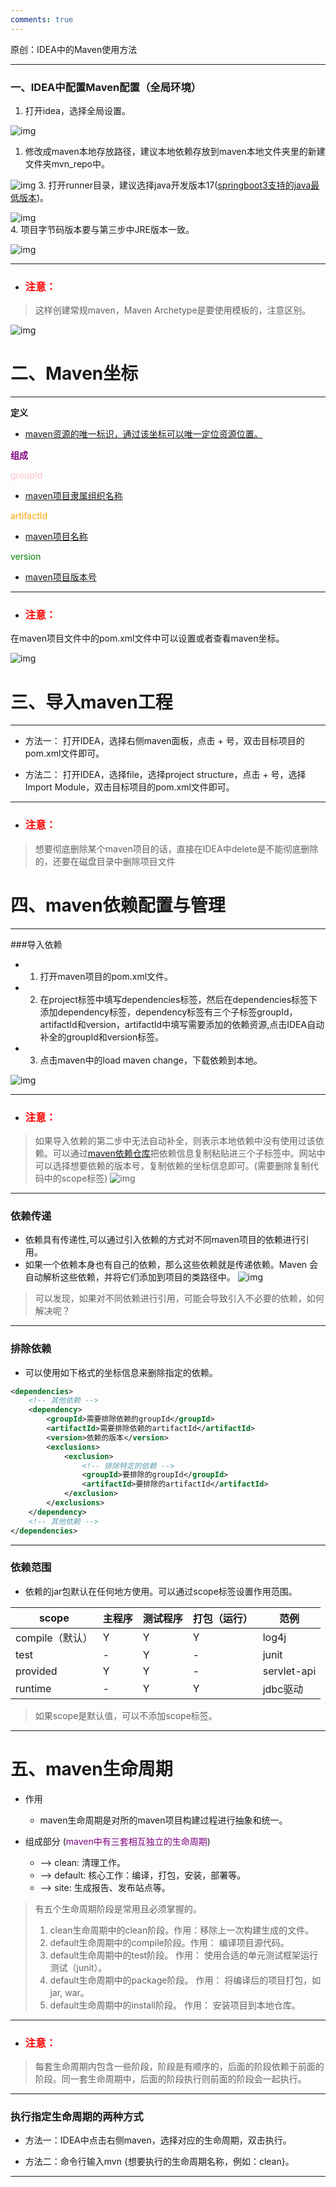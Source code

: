 ```yaml
---
comments: true
---
```

原创：IDEA中的Maven使用方法
***
### 一、IDEA中配置Maven配置（全局环境）
1. 打开idea，选择全局设置。  

![img](../assets/basic/3467365-20240617114423501-877774357.png)
1. 修改成maven本地存放路径，建议本地依赖存放到maven本地文件夹里的新建文件夹mvn_repo中。  

![img](../assets/basic/3467365-20240617115717103-2074400444.png)
3. 打开runner目录，建议选择java开发版本17([springboot3支持的java最低版本](https://docs.spring.io/spring-boot/docs/3.0.13/reference/html/getting-started.html#getting-started))。  

![img](../assets/basic/3467365-20240617115759739-1416768389.png)  
4. 项目字节码版本要与第三步中JRE版本一致。  

![img](../assets/basic/3467365-20240617115900233-1897875823.png)  
***
- ### <span style='color:red'>注意：</span>
 
> 这样创建常规maven，Maven Archetype是要使用模板的，注意区别。

![img](../assets/basic/3467365-20240617115925221-1374207605.png)  

 # 二、Maven坐标  
 ***
__定义__

- <u>maven资源的唯一标识，通过该坐标可以唯一定位资源位置。</u>

**<span style='color:purple'>组成</span>**

<span style='color:pink'>groupId</span>
- <u>maven项目隶属组织名称</u>

<span style='color:orange'>artifactId</span>
- <u>maven项目名称</u>

<span style='color:green'>version</span>  
- <u>maven项目版本号</u>

***
- ### <span style='color:red'>注意：</span> 
在maven项目文件中的pom.xml文件中可以设置或者查看maven坐标。

![img](../assets/basic/3467365-20240617115948905-1132581880.png)

# 三、导入maven工程
***
- 方法一： 打开IDEA，选择右侧maven面板，点击 + 号，双击目标项目的pom.xml文件即可。

- 方法二： 打开IDEA，选择file，选择project structure，点击 + 号，选择Import Module，双击目标项目的pom.xml文件即可。 

***
- ### <span style='color:red'>注意：</span> 
> 想要彻底删除某个maven项目的话，直接在IDEA中delete是不能彻底删除的，还要在磁盘目录中删除项目文件  

# 四、maven依赖配置与管理
***
###导入依赖

- 1. 打开maven项目的pom.xml文件。

- 2. 在project标签中填写dependencies标签，然后在dependencies标签下添加dependency标签，dependency标签有三个子标签groupId，artifactId和version，artifactId中填写需要添加的依赖资源,点击IDEA自动补全的groupId和version标签。

- 3. 点击maven中的load maven change，下载依赖到本地。

![img](../assets/basic/3467365-20240617120009785-899324653.png)
***
- ### <span style='color:red'>注意：</span>
> 如果导入依赖的第二步中无法自动补全，则表示本地依赖中没有使用过该依赖。可以通过[maven依赖仓库](https://mvnrepository.com/)把依赖信息复制粘贴进三个子标签中。网站中可以选择想要依赖的版本号，复制依赖的坐标信息即可。(需要删除复制代码中的scope标签)
![img](../assets/basic/3467365-20240617120044223-255016529.png)  
***

### 依赖传递

- 依赖具有传递性,可以通过引入依赖的方式对不同maven项目的依赖进行引用。
- 如果一个依赖本身也有自己的依赖，那么这些依赖就是传递依赖。Maven 会自动解析这些依赖，并将它们添加到项目的类路径中。
![img](../assets/basic/3467365-20240617120107163-383865386.png)

> 可以发现，如果对不同依赖进行引用，可能会导致引入不必要的依赖，如何解决呢？
***

### 排除依赖

- 可以使用如下格式的坐标信息来删除指定的依赖。

```xml
<dependencies>
    <!-- 其他依赖 -->
    <dependency>
        <groupId>需要排除依赖的groupId</groupId>
        <artifactId>需要排除依赖的artifactId</artifactId>
        <version>依赖的版本</version>
        <exclusions>
            <exclusion>
                <!-- 排除特定的依赖 -->
                <groupId>要排除的groupId</groupId>
                <artifactId>要排除的artifactId</artifactId>
            </exclusion>
        </exclusions>
    </dependency>
    <!-- 其他依赖 -->
</dependencies>
```
***
### 依赖范围
- 依赖的jar包默认在任何地方使用。可以通过scope标签设置作用范围。

| scope | 主程序 | 测试程序 | 打包（运行） | 范例 |
| ----- | -------| ------- | ----------- | ---- |
| compile（默认） | Y | Y | Y | log4j |
| test | - | Y | - | junit |
| provided | Y | Y | - | servlet-api |
| runtime | - | Y | Y | jdbc驱动 |

> 如果scope是默认值，可以不添加scope标签。
***
# 五、maven生命周期

- 作用  
    - maven生命周期是对所的maven项目构建过程进行抽象和统一。

- 组成部分 (<span style='color:purple'>maven中有三套相互独立的生命周期</span>)
    - --> clean: 清理工作。
    - --> default: 核心工作：编译，打包，安装，部署等。
    - --> site: 生成报告、发布站点等。
> 有五个生命周期阶段是常用且必须掌握的。
> 1. clean生命周期中的clean阶段。作用：移除上一次构建生成的文件。
> 2. default生命周期中的compile阶段。作用： 编译项目源代码。
> 3. default生命周期中的test阶段。 作用： 使用合适的单元测试框架运行测试（junit）。
> 4. default生命周期中的package阶段。 作用： 将编译后的项目打包，如jar, war。
> 5. default生命周期中的install阶段。 作用： 安装项目到本地仓库。
***
- ### <span style='color:red'>注意：</span>
> 每套生命周期内包含一些阶段，阶段是有顺序的，后面的阶段依赖于前面的阶段。同一套生命周期中，后面的阶段执行则前面的阶段会一起执行。
***
### 执行指定生命周期的两种方式

- 方法一：IDEA中点击右侧maven，选择对应的生命周期，双击执行。

- 方法二：命令行输入mvn {想要执行的生命周期名称，例如：clean}。
***